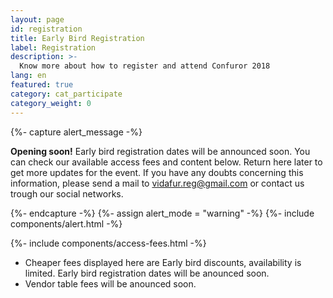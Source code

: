 ```yaml
---
layout: page
id: registration
title: Early Bird Registration
label: Registration
description: >-
  Know more about how to register and attend Confuror 2018
lang: en
featured: true
category: cat_participate
category_weight: 0
---
```


{%- capture alert_message -%}
  <p><b>Opening soon!</b> Early bird registration dates will be announced soon. You can check our available access fees and content below. Return here later to get more updates for the event. If you have any doubts concerning this information, please send a mail to <a href="mailto:vidafur.reg@gmail.com">vidafur.reg@gmail.com</a> or contact us trough our social networks.</p>
{%- endcapture -%}
{%- assign alert_mode = "warning" -%}
{%- include components/alert.html -%}

<!-- {%- include components/registration.html -%} -->

{%- include components/access-fees.html -%}

- Cheaper fees displayed here are Early bird discounts, availability is limited. Early bird registration dates will be anounced soon.
- Vendor table fees will be anounced soon.

<!-- > All information provided through this form and/or the linked pictures on it are confidential and users can ask for its removal after the event has concluded. Confuror does not share any data with others or uses them for purposes unrelated to the event. -->